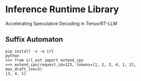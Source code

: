 # Inference Runtime Library
Accelerating Speculative Decoding in TensorRT-LLM

## Suffix Automaton
```
pip install -v -e irl
python
>>> from irl_ext import extend_cpu
>>> extend_cpu(request_id=123, tokens=[1, 2, 3, 4, 1, 2], max_draft_len=3)
[3, 4, 1]
```